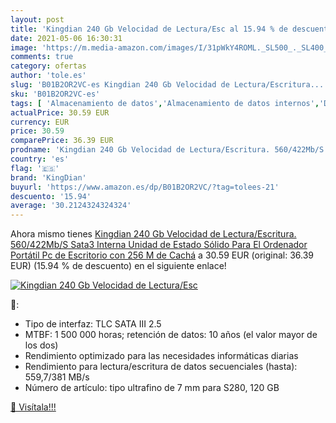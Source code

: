 ```yaml
---
layout: post
title: 'Kingdian 240 Gb Velocidad de Lectura/Esc al 15.94 % de descuento'
date: 2021-05-06 16:30:31
image: 'https://m.media-amazon.com/images/I/31pWkY4ROML._SL500_._SL400_.jpg'
comments: true
category: ofertas
author: 'tole.es'
slug: 'B01B2OR2VC-es Kingdian 240 Gb Velocidad de Lectura/Escritura....'
sku: 'B01B2OR2VC-es'
tags: [ 'Almacenamiento de datos','Almacenamiento de datos internos','Discos duros sólidos internos','Informática','kingdian','ordenador', ]
actualPrice: 30.59 EUR
currency: EUR
price: 30.59
comparePrice: 36.39 EUR
prodname: 'Kingdian 240 Gb Velocidad de Lectura/Escritura. 560/422Mb/S Sata3 Interna Unidad de Estado Sólido Para El Ordenador Portátil Pc de Escritorio con 256 M de Cachá'
country: 'es'
flag: '🇪🇸'
brand: 'KingDian'
buyurl: 'https://www.amazon.es/dp/B01B2OR2VC/?tag=tolees-21'
descuento: '15.94'
average: '30.2124324324324'
---
```


Ahora mismo tienes [Kingdian 240 Gb Velocidad de Lectura/Escritura. 560/422Mb/S Sata3 Interna Unidad de Estado Sólido Para El Ordenador Portátil Pc de Escritorio con 256 M de Cachá](https://www.amazon.es/dp/B01B2OR2VC/?tag=tolees-21) a 30.59 EUR (original: 36.39 EUR) (15.94 %  de descuento) en el siguiente enlace!

[![Kingdian 240 Gb Velocidad de Lectura/Esc](https://m.media-amazon.com/images/I/31pWkY4ROML._SL500_._SL400_.jpg)](https://www.amazon.es/dp/B01B2OR2VC/?tag=tolees-21)

🔎:

- Tipo de interfaz: TLC SATA III 2.5
- MTBF: 1 500 000 horas; retención de datos: 10 años (el valor mayor de los dos)
- Rendimiento optimizado para las necesidades informáticas diarias
- Rendimiento para lectura/escritura de datos secuenciales (hasta): 559,7/381 MB/s
- Número de artículo: tipo ultrafino de 7 mm para S280, 120 GB

[🛒 Visítala!!!](https://www.amazon.es/dp/B01B2OR2VC/?tag=tolees-21)

